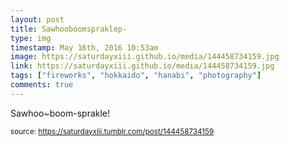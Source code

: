```yaml
---
layout: post
title: Sawhooboomspraklep-
type: img
timestamp: May 16th, 2016 10:53am
image: https://saturdayxiii.github.io/media/144458734159.jpg
link: https://saturdayxiii.github.io/media/144458734159.jpg
tags: ["fireworks", "hokkaido", "hanabi", "photography"]
comments: true
---
```


Sawhoo~boom-sprakle!
 
  
<small>source: https://saturdayxiii.tumblr.com/post/144458734159</small>